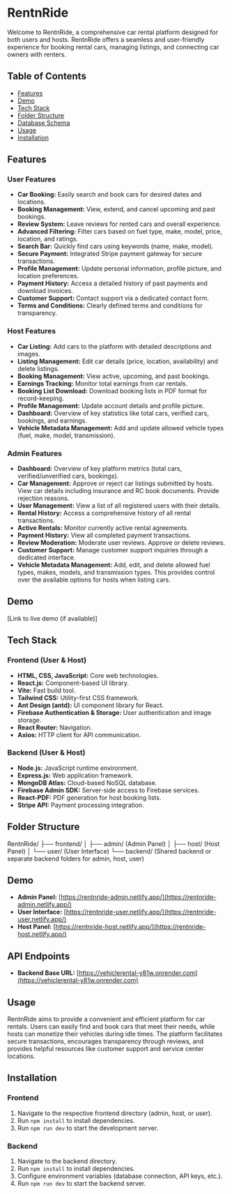 # RentnRide

Welcome to RentnRide, a comprehensive car rental platform designed for both users and hosts. RentnRide offers a seamless and user-friendly experience for booking rental cars, managing listings, and connecting car owners with renters.

## Table of Contents

- [Features](#features)
- [Demo](#demo)
- [Tech Stack](#tech-stack)
- [Folder Structure](#folder-structure)
- [Database Schema](#database-schema)
- [Usage](#usage)
- [Installation](#installation)


## Features

### User Features

- **Car Booking:** Easily search and book cars for desired dates and locations.
- **Booking Management:** View, extend, and cancel upcoming and past bookings.
- **Review System:** Leave reviews for rented cars and overall experience.
- **Advanced Filtering:** Filter cars based on fuel type, make, model, price, location, and ratings.
- **Search Bar:** Quickly find cars using keywords (name, make, model).
- **Secure Payment:** Integrated Stripe payment gateway for secure transactions.
- **Profile Management:** Update personal information, profile picture, and location preferences.
- **Payment History:** Access a detailed history of past payments and download invoices.
- **Customer Support:** Contact support via a dedicated contact form.
- **Terms and Conditions:** Clearly defined terms and conditions for transparency.

### Host Features

- **Car Listing:** Add cars to the platform with detailed descriptions and images.
- **Listing Management:** Edit car details (price, location, availability) and delete listings.
- **Booking Management:** View active, upcoming, and past bookings.
- **Earnings Tracking:** Monitor total earnings from car rentals.
- **Booking List Download:** Download booking lists in PDF format for record-keeping.
- **Profile Management:** Update account details and profile picture.
- **Dashboard:** Overview of key statistics like total cars, verified cars, bookings, and earnings.
- **Vehicle Metadata Management:** Add and update allowed vehicle types (fuel, make, model, transmission).


### Admin Features

- **Dashboard:**  Overview of key platform metrics (total cars, verified/unverified cars, bookings).
- **Car Management:** Approve or reject car listings submitted by hosts.  View car details including insurance and RC book documents.  Provide rejection reasons.
- **User Management:** View a list of all registered users with their details.
- **Rental History:** Access a comprehensive history of all rental transactions.
- **Active Rentals:** Monitor currently active rental agreements.
- **Payment History:** View all completed payment transactions.
- **Review Moderation:** Moderate user reviews.  Approve or delete reviews.
- **Customer Support:** Manage customer support inquiries through a dedicated interface.
- **Vehicle Metadata Management:** Add, edit, and delete allowed fuel types, makes, models, and transmission types.  This provides control over the available options for hosts when listing cars.


## Demo

[Link to live demo (if available)]


## Tech Stack

### Frontend (User & Host)

- **HTML, CSS, JavaScript:** Core web technologies.
- **React.js:**  Component-based UI library.
- **Vite:** Fast build tool.
- **Tailwind CSS:** Utility-first CSS framework.
- **Ant Design (antd):**  UI component library for React.
- **Firebase Authentication & Storage:** User authentication and image storage.
- **React Router:** Navigation.
- **Axios:** HTTP client for API communication.

### Backend (User & Host)

- **Node.js:** JavaScript runtime environment.
- **Express.js:** Web application framework.
- **MongoDB Atlas:** Cloud-based NoSQL database.
- **Firebase Admin SDK:** Server-side access to Firebase services.
- **React-PDF:** PDF generation for host booking lists.
- **Stripe API:** Payment processing integration.


## Folder Structure

RentnRide/
├── frontend/
│ ├── admin/ (Admin Panel)
│ ├── host/ (Host Panel)
│ └── user/ (User Interface)
└── backend/ (Shared backend or separate backend folders for admin, host, user)

## Demo

- **Admin Panel:** [https://rentnride-admin.netlify.app/](https://rentnride-admin.netlify.app/)
- **User Interface:** [https://rentnride-user.netlify.app/](https://rentnride-user.netlify.app/)
- **Host Panel:** [https://rentnride-host.netlify.app/](https://rentnride-host.netlify.app/)


## API Endpoints 

- **Backend Base URL:** [https://vehiclerental-y81w.onrender.com](https://vehiclerental-y81w.onrender.com)


## Usage

RentnRide aims to provide a convenient and efficient platform for car rentals. Users can easily find and book cars that meet their needs, while hosts can monetize their vehicles during idle times. The platform facilitates secure transactions, encourages transparency through reviews, and provides helpful resources like customer support and service center locations.


## Installation

### Frontend

1. Navigate to the respective frontend directory (admin, host, or user).
2. Run `npm install` to install dependencies.
3. Run `npm run dev` to start the development server.


### Backend

1. Navigate to the backend directory.
2. Run `npm install` to install dependencies.
3. Configure environment variables (database connection, API keys, etc.).
4. Run `npm run dev` to start the backend server.
